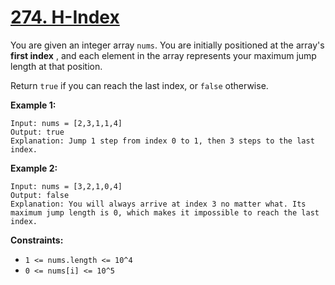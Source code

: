 # [274. H-Index](https://leetcode.com/problems/h-index/description/?envType=study-plan-v2&envId=top-interview-150)

You are given an integer array <code>nums</code>. You are initially positioned at the array's **first index** , and each element in the array represents your maximum jump length at that position.

Return <code>true</code> if you can reach the last index, or <code>false</code> otherwise.

**Example 1:** 

```
Input: nums = [2,3,1,1,4]
Output: true
Explanation: Jump 1 step from index 0 to 1, then 3 steps to the last index.
```

**Example 2:** 

```
Input: nums = [3,2,1,0,4]
Output: false
Explanation: You will always arrive at index 3 no matter what. Its maximum jump length is 0, which makes it impossible to reach the last index.
```

**Constraints:** 

- <code>1 <= nums.length <= 10^4</code>
- <code>0 <= nums[i] <= 10^5</code>